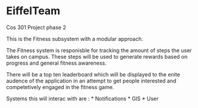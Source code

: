# EiffelTeam
Cos 301 Project phase 2

This is the Fitness subsystem with a modular approach.

The Fitness system is responisble for tracking the amount of steps the user takes on campus. These steps will be used to generate rewards based on progress and general fitness awareness.

There will be a top ten leaderboard which will be displayed to the enite audence of the application in an attempt to get people interested and competetively engaged in the fitness game.

Systems this will interac with are :
    * Notifications 
    * GIS
    * User
